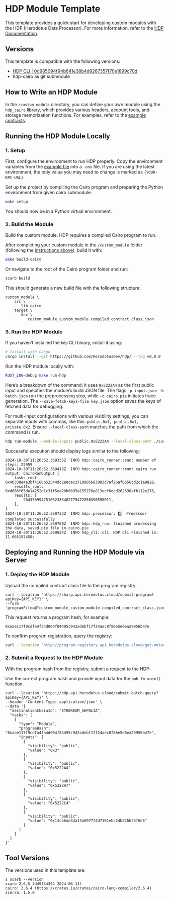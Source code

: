 # HDP Module Template

This template provides a quick start for developing custom modules with the HDP (Herodotus Data Processor). For more information, refer to the [HDP Documentation](https://docs.herodotus.dev/herodotus-docs/developers/data-processor).

## Versions

This template is compatible with the following versions:

- [HDP CLI | 0d985094f94b641e38b4d8267357f70e1899c70d](https://github.com/HerodotusDev/hdp/tree/0d985094f94b641e38b4d8267357f70e1899c70d)
- hdp-cairo as git submodule

## How to Write an HDP Module

In the `/custom_module` directory, you can define your own module using the `hdp_cairo` library, which provides various headers, account tools, and storage memorization functions. For examples, refer to the [example contracts](https://github.com/HerodotusDev/hdp-test/tree/main/contracts).

## Running the HDP Module Locally

### 1. Setup

First, configure the environment to run HDP properly. Copy the environment variables from the [example file](.env.example) into a `.env` file. If you are using the latest environment, the only value you may need to change is marked as `{YOUR-RPC-URL}`.

Set up the project by compiling the Cairo program and preparing the Python environment from given cairo submodule:

```sh
make setup
```

You should now be in a Python virtual environment.

### 2. Build the Module

Build the custom module. HDP requires a compiled Cairo program to run.

After completing your custom module in the `/custom_module` folder (following the [instructions above](#how-to-write-an-hdp-module)), build it with:

```sh
make build-cairo
```

Or navigate to the root of the Cairo program folder and run:

```sh
scarb build
```

This should generate a new build file with the following structure:

```
custom_module \
    src \
       lib.cairo
    target \
       dev \
          custom_module_custom_module.compiled_contract_class.json
```

### 3. Run the HDP Module

If you haven’t installed the `hdp` CLI binary, install it using:

```sh
# Install with Cargo
cargo install --git https://github.com/HerodotusDev/hdp/ --tag v0.8.0 --locked --force hdp-cli
```

Run the HDP module locally with:

```sh
RUST_LOG=debug make run-hdp
```

Here’s a breakdown of the command: it uses `0x5222A4` as the first public input and specifies the module’s build JSON file. The flags `-p input.json -b batch.json` run the preprocessing step, while `-c cairo.pie` initiates trace generation. The `--save-fetch-keys-file key.json` option saves the keys of fetched data for debugging.

For multi-input configurations with various visibility settings, you can separate inputs with commas, like this: `public.0x1, public.0x1, private.0x2`. Ensure `--local-class-path` matches the path from which the command is run.

```sh
hdp run-module --module-inputs public.0x5222A4 --local-class-path ./custom_module/target/dev/custom_module_get_parent.compiled_contract_class.json -p input.json -b batch.json --save-fetch-keys-file key.json -c cairo.pie
```

Successful execution should display logs similar to the following:

```console
2024-10-30T11:26:52.369335Z  INFO hdp::cairo_runner::run: number of steps: 22959
2024-10-30T11:26:52.369413Z  INFO hdp::cairo_runner::run: cairo run output: CairoRunOutput {
    tasks_root: 0x40338e4a3bf4160b52544dc2e0cac3710905683083d7af26af6656cd2c1a9828,
    results_root: 0xd666f65da14252d1c31f5ea28b0b95a155278e813ecf6ecd262598afb112e276,
    results: [
        264350994751032333482775472856390598011,
    ],
}
2024-10-30T11:26:52.369733Z  INFO hdp::processor: 2️⃣  Processor completed successfully
2024-10-30T11:26:52.369769Z  INFO hdp::hdp_run: finished processing the data, saved pie file in cairo.pie
2024-10-30T11:26:52.369824Z  INFO hdp_cli::cli: HDP Cli Finished in: 11.065157458s
```

## Deploying and Running the HDP Module via Server

### 1. Deploy the HDP Module

Upload the compiled contract class file to the program registry:

```console
curl --location 'https://sharp.api.herodotus.cloud/submit-program?apiKey={API_KEY}' \
--form 'programFile=@"custom_module_custom_module.compiled_contract_class.json"'
```

This request returns a program hash, for example:

```console
0xaae117f9cdfa4fa4d004f84495c942adebf17f24aec8f86e5e6ea29956b47e
```

To confirm program registration, query the registry:

```sh
curl --location 'http://program-registery.api.herodotus.cloud/get-metadata?program_hash=0xaae117f9cdfa4fa4d004f84495c942adebf17f24aec8f86e5e6ea29956b47e'
```

### 2. Submit a Request to the HDP Module

With the program hash from the registry, submit a request to the HDP:

Use the correct program hash and provide input data for the `pub fn main()` function.

```console
curl --location 'https://hdp.api.herodotus.cloud/submit-batch-query?apiKey={API_KEY}' \
--header 'Content-Type: application/json' \
--data '{
  "destinationChainId": "ETHEREUM_SEPOLIA",
  "tasks": [
    {
      "type": "Module",
      "programHash": "0xaae117f9cdfa4fa4d004f84495c942adebf17f24aec8f86e5e6ea29956b47e",
      "inputs": [
        {
          "visibility": "public",
          "value": "0x3"
        },
        {
          "visibility": "public",
          "value": "0x5222A4"
        },
        {
          "visibility": "public",
          "value": "0x5222A7"
        },
        {
          "visibility": "public",
          "value": "0x5222C4"
        },
        {
          "visibility": "public",
          "value": "0x13cb6ae34a13a0977f4d7101ebc24b87bb23f0d5"
        }
      ]
    }
  ]
}'
```

## Tool Versions

The versions used in this template are:

```console
❯ scarb --version
scarb 2.6.5 (d49f54394 2024-06-11)
cairo: 2.6.4 (https://crates.io/crates/cairo-lang-compiler/2.6.4)
sierra: 1.5.0
```
